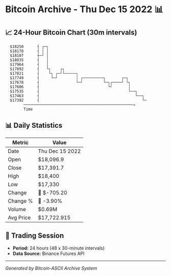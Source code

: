 # Bitcoin Archive - Thu Dec 15 2022 📊

## 📈 24-Hour Bitcoin Chart (30m intervals)

```
  $18250      ┤ ┌─┐                                            
  $18178      ┤ │ │                                            
  $18107      ┼─┘ │                                            
  $18035      ┤   │                                            
  $17964      ┤   │                                            
  $17892      ┤   └┐    ┌┐                                     
  $17821      ┤    └┐ ┌─┘└─────┐                               
  $17749      ┤     └─┘        │ ┌─────────┐       ┌─┐         
  $17678      ┤                └─┘         └─┐┌────┘ └┐        
  $17606      ┤                              └┘       │        
  $17535      ┤                                       └──┐     
  $17463      ┤                                          └──┐  
  $17392      ┤                                             └─ 
        ────────────────────────────────────────────────→
        Time
```

## 📊 Daily Statistics

| Metric | Value |
|--------|-------|
| Date | Thu Dec 15 2022 |
| Open | $18,096.9 |
| Close | $17,391.7 |
| High | $18,400 |
| Low | $17,330 |
| Change | 🔴 $-705.20 |
| Change % | 🔴 -3.90% |
| Volume | $0.69M |
| Avg Price | $17,722.915 |

## 📅 Trading Session

- **Period:** 24 hours (48 x 30-minute intervals)
- **Data Source:** Binance Futures API

---
*Generated by Bitcoin-ASCII Archive System*
